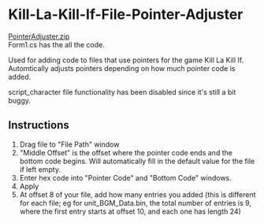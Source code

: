
# Kill-La-Kill-If-File-Pointer-Adjuster
  
[PointerAdjuster.zip](https://github.com/SolNiceguy/Kill-La-Kill-If-File-Pointer-Adjuster/files/7003080/PointerAdjuster.zip)  
Form1.cs has the all the code.  


Used for adding code to files that use pointers for the game Kill La Kill If. Automtically adjusts pointers depending on how much pointer code is added. 

script_character file functionality has been disabled since it's still a bit buggy.   


## Instructions
1. Drag file to "File Path" window 
3. "Middle Offset" is the offset where the pointer code ends and the bottom code begins. Will automatically fill in the default value for the file if left empty.  
2. Enter hex code into "Pointer Code" and "Bottom Code" windows.  
3. Apply
4. At offset 8 of your file, add how many entries you added (this is different for each file; eg for unit_BGM_Data.bin, the total number of entries is 9, where the first entry starts at offset 10, and each one has length 24)
